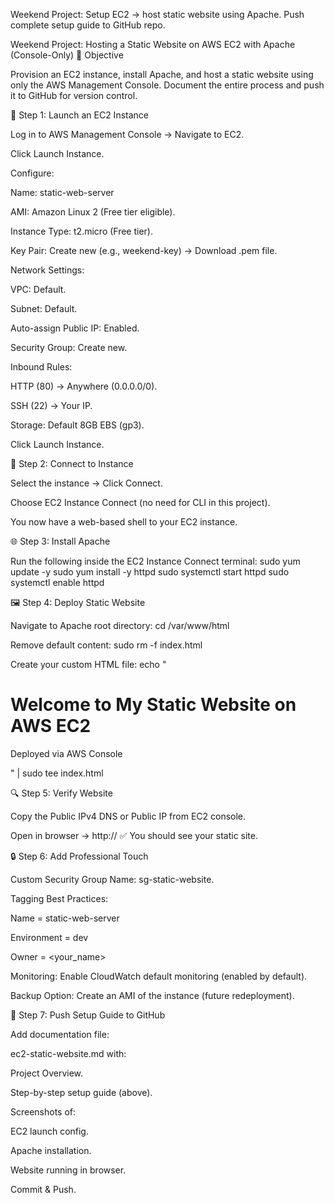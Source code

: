 Weekend Project: 
Setup EC2 → host static website using Apache. 
Push complete setup guide to GitHub repo.

Weekend Project: Hosting a Static Website on AWS EC2 with Apache (Console-Only)
📌 Objective

Provision an EC2 instance, install Apache, and host a static website using only the AWS Management Console. Document the entire process and push it to GitHub for version control.

🚀 Step 1: Launch an EC2 Instance

Log in to AWS Management Console → Navigate to EC2.

Click Launch Instance.

Configure:

Name: static-web-server

AMI: Amazon Linux 2 (Free tier eligible).

Instance Type: t2.micro (Free tier).

Key Pair: Create new (e.g., weekend-key) → Download .pem file.

Network Settings:

VPC: Default.

Subnet: Default.

Auto-assign Public IP: Enabled.

Security Group: Create new.

Inbound Rules:

HTTP (80) → Anywhere (0.0.0.0/0).

SSH (22) → Your IP.

Storage: Default 8GB EBS (gp3).

Click Launch Instance.


🔑 Step 2: Connect to Instance

Select the instance → Click Connect.

Choose EC2 Instance Connect (no need for CLI in this project).

You now have a web-based shell to your EC2 instance.

🌐 Step 3: Install Apache

Run the following inside the EC2 Instance Connect terminal:
sudo yum update -y
sudo yum install -y httpd
sudo systemctl start httpd
sudo systemctl enable httpd

🖼️ Step 4: Deploy Static Website

Navigate to Apache root directory:
cd /var/www/html

Remove default content:
sudo rm -f index.html

Create your custom HTML file:
echo "<html><head><title>Weekend Project</title></head><body><h1>Welcome to My Static Website on AWS EC2</h1><p>Deployed via AWS Console</p></body></html>" | sudo tee index.html

🔍 Step 5: Verify Website

Copy the Public IPv4 DNS or Public IP from EC2 console.

Open in browser → http://<public-ip>
✅ You should see your static site.

🔒 Step 6: Add Professional Touch

Custom Security Group Name: sg-static-website.

Tagging Best Practices:

Name = static-web-server

Environment = dev

Owner = <your_name>

Monitoring: Enable CloudWatch default monitoring (enabled by default).

Backup Option: Create an AMI of the instance (future redeployment).


📂 Step 7: Push Setup Guide to GitHub


Add documentation file:

ec2-static-website.md with:

Project Overview.

Step-by-step setup guide (above).

Screenshots of:

EC2 launch config.

Apache installation.

Website running in browser.

Commit & Push.